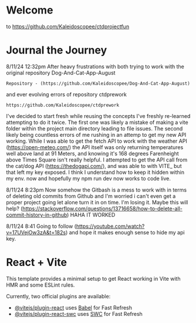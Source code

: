 # Welcome 
to https://github.com/Kaleidoscopee/ctdprojectfun





# Journal the Journey
8/11/24 12:32pm
After heavy frustrations with both trying to work with the original repository Dog-And-Cat-App-August

    Repository - (https://github.com/Kaleidoscopee/Dog-And-Cat-App-August)

and ever evolving errors of repository ctdprework

    https://github.com/Kaleidoscopee/ctdprework

I've decided to start fresh while reusing the concepts I've freshly re-learned attempting to do it twice. The first one was likely a mistake of making a vite folder within the project main directory leading to file issues. The second likely being countless errors of me rushing in an attemp to get my new API working. While I was able to get the fetch API to work with the weather API (https://open-meteo.com/) the API itself was only returning temperatures well above land at 91 Meters, and knowing it's 168 degrees Farenheight above Times Square isn't really helpful. I attempted to get the API call from the cat/dog API (https://thedogapi.com/), and was able to with VITE_ but that left my key exposed. I think I understand how to keep it hidden within my env. now and hopefully my npm run dev now works to code live. 


8/11/24 8:23pm
Now somehow the Gitbash is a mess to work with in terms of deleting old commits from Github and I'm worried i can't even get a proper project going let alone turn it in on time. I'm losing it. 
Maybe this will help? (https://stackoverflow.com/questions/13716658/how-to-delete-all-commit-history-in-github)
HAHA IT WORKED

8/11/24 8:41
Going to follow (https://youtube.com/watch?v=17UVejOw3zA&t=182s) and hope it makes enough sense to hide my api key. 




# React + Vite

This template provides a minimal setup to get React working in Vite with HMR and some ESLint rules.

Currently, two official plugins are available:

- [@vitejs/plugin-react](https://github.com/vitejs/vite-plugin-react/blob/main/packages/plugin-react/README.md) uses [Babel](https://babeljs.io/) for Fast Refresh
- [@vitejs/plugin-react-swc](https://github.com/vitejs/vite-plugin-react-swc) uses [SWC](https://swc.rs/) for Fast Refresh
